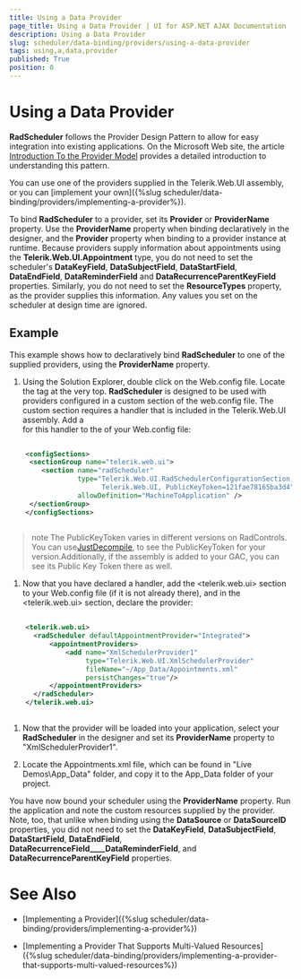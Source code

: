 ```yaml
---
title: Using a Data Provider
page_title: Using a Data Provider | UI for ASP.NET AJAX Documentation
description: Using a Data Provider
slug: scheduler/data-binding/providers/using-a-data-provider
tags: using,a,data,provider
published: True
position: 0
---
```


# Using a Data Provider



__RadScheduler__ follows the Provider Design Pattern to allow for easy integration into existing applications. On the Microsoft Web site, the article [Introduction To the Provider Model](http://msdn2.microsoft.com/en-us/library/aa479030.aspx) provides a detailed introduction to understanding this pattern.

You can use one of the providers supplied in the Telerik.Web.UI assembly, or you can [implement your own]({%slug scheduler/data-binding/providers/implementing-a-provider%}).

To bind __RadScheduler__ to a provider, set its __Provider__ or __ProviderName__ property. Use the __ProviderName__ property when binding declaratively in the designer, and the __Provider__ property when binding to a provider instance at runtime. Because providers supply information about appointments using the __Telerik.Web.UI.Appointment__ type, you do not need to set the scheduler's __DataKeyField__, __DataSubjectField__, __DataStartField__, __DataEndField__, __DataReminderField__ and __DataRecurrenceParentKeyField__ properties. Similarly, you do not need to set the __ResourceTypes__ property, as the provider supplies this information. Any values you set on the scheduler at design time are ignored.

## Example

This example shows how to declaratively bind __RadScheduler__ to one of the supplied providers, using the __ProviderName__ property.

1. Using the Solution Explorer, double click on the Web.config file. Locate the <configSections> tag at the very top. __RadScheduler__ is designed to be used with providers configured in a custom section of the web.config file. The custom section requires a handler that is included in the Telerik.Web.UI assembly. Add a <section> for this handler to the <configSections> of your Web.config file:

````XML
	
	<configSections>
	 <sectionGroup name="telerik.web.ui">
	    <section name="radScheduler"
	             type="Telerik.Web.UI.RadSchedulerConfigurationSection,
	                   Telerik.Web.UI, PublicKeyToken=121fae78165ba3d4"
	             allowDefinition="MachineToApplication" />
	 </sectionGroup>
	</configSections>
	
````



>note The PublicKeyToken varies in different versions on RadControls. You can use[JustDecompile](http://www.telerik.com/products/decompiler.aspx), to see the PublicKeyToken for your version.Additionally, if the assembly is added to your GAC, you can see its Public Key Token there as well.
>


1. Now that you have declared a handler, add the <telerik.web.ui> section to your Web.config file (if it is not already there), and in the <telerik.web.ui> section, declare the provider:

````XML
	
	<telerik.web.ui>
	  <radScheduler defaultAppointmentProvider="Integrated">
	      <appointmentProviders>
	          <add name="XmlSchedulerProvider1"
	               type="Telerik.Web.UI.XmlSchedulerProvider"
	               fileName="~/App_Data/Appointments.xml"
	               persistChanges="true"/>
	      </appointmentProviders>
	  </radScheduler>
	</telerik.web.ui>       
	
````



1. Now that the provider will be loaded into your application, select your __RadScheduler__ in the designer and set its __ProviderName__ property to "XmlSchedulerProvider1".

1. Locate the Appointments.xml file, which can be found in "Live Demos\App_Data" folder, and copy it to the App_Data folder of your project.

You have now bound your scheduler using the __ProviderName__ property. Run the application and note the custom resources supplied by the provider. Note, too, that unlike when binding using the __DataSource__ or __DataSourceID__ properties, you did not need to set the __DataKeyField__, __DataSubjectField__, __DataStartField__, __DataEndField__, __DataRecurrenceField____DataReminderField__, and __DataRecurrenceParentKeyField__ properties.

# See Also

 * [Implementing a Provider]({%slug scheduler/data-binding/providers/implementing-a-provider%})

 * [Implementing a Provider That Supports Multi-Valued Resources]({%slug scheduler/data-binding/providers/implementing-a-provider-that-supports-multi-valued-resources%})
